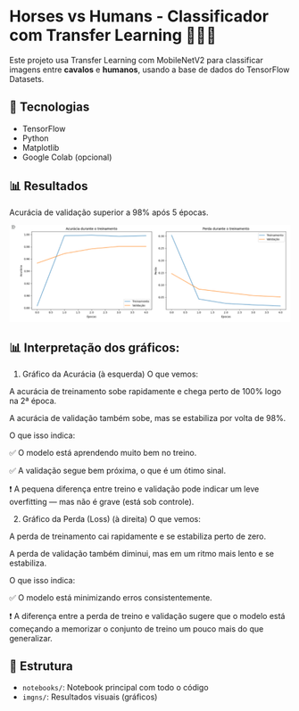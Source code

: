 # Horses vs Humans - Classificador com Transfer Learning 🐴🧍‍♂️

Este projeto usa Transfer Learning com MobileNetV2 para classificar imagens entre **cavalos** e **humanos**, usando a base de dados do TensorFlow Datasets.

## 🚀 Tecnologias
- TensorFlow
- Python
- Matplotlib
- Google Colab (opcional)

## 📊 Resultados
Acurácia de validação superior a 98% após 5 épocas.

![Transfer Learning](https://github.com/RaildaCDS/Transfer_Learning/raw/main/imgns/tranfer.png)

## 📊 Interpretação dos gráficos:
1. Gráfico da Acurácia (à esquerda)
O que vemos:

 A acurácia de treinamento sobe rapidamente e chega perto de 100% logo na 2ª época.

 A acurácia de validação também sobe, mas se estabiliza por volta de 98%.

 O que isso indica:

 ✅ O modelo está aprendendo muito bem no treino.
 
 ✅ A validação segue bem próxima, o que é um ótimo sinal.

❗ A pequena diferença entre treino e validação pode indicar um leve overfitting — mas não é grave (está sob controle).

 2. Gráfico da Perda (Loss) (à direita)
 O que vemos:

 A perda de treinamento cai rapidamente e se estabiliza perto de zero.

 A perda de validação também diminui, mas em um ritmo mais lento e se estabiliza.

 O que isso indica:

 ✅ O modelo está minimizando erros consistentemente.

❗ A diferença entre a perda de treino e validação sugere que o modelo está começando a memorizar o conjunto de treino um pouco mais do que generalizar.


## 📁 Estrutura
- `notebooks/`: Notebook principal com todo o código
- `imgns/`: Resultados visuais (gráficos)


